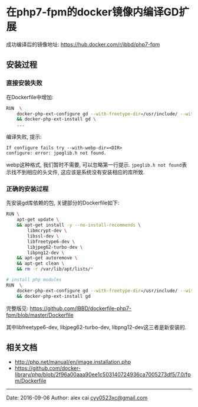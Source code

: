 # 在php7-fpm的docker镜像内编译GD扩展

成功编译后的镜像地址: https://hub.docker.com/r/ibbd/php7-fpm

## 安装过程

### 直接安装失败

在Dockerfile中增加:

```sh
RUN  \
    docker-php-ext-configure gd --with-freetype-dir=/usr/include/ --with-jpeg-dir=/usr/include/ --with-png-dir=/usr/include/ \
    && docker-php-ext-install gd \
    ...
```

编译失败, 提示: 

```
If configure fails try --with-webp-dir=<DIR>
configure: error: jpeglib.h not found.
```

webp这种格式, 我们暂时不需要, 可以忽略第一行提示. `jpeglib.h not found`表示找不到相应的头文件, 这应该是系统没有安装相应的库所致.

### 正确的安装过程

先安装gd库依赖的包, 关键部分的Dockerfile如下:

```sh
RUN \
    apt-get update \
    && apt-get install -y --no-install-recommends \
        libmcrypt-dev \
        libssl-dev \
        libfreetype6-dev \
        libjpeg62-turbo-dev \
        libpng12-dev \
    && apt-get autoremove \
    && apt-get clean \
    && rm -r /var/lib/apt/lists/*

# install php modules 
RUN  \
    docker-php-ext-configure gd --with-freetype-dir=/usr/include/ --with-jpeg-dir=/usr/include/ --with-png-dir=/usr/include/ \
    && docker-php-ext-install gd 
```

完整版见: https://github.com/IBBD/dockerfile-php7-fpm/blob/master/Dockerfile

其中libfreetype6-dev, libjpeg62-turbo-dev, libpng12-dev这三者是新安装的.

## 相关文档

- http://php.net/manual/en/image.installation.php
- https://github.com/docker-library/php/blob/2f96a00aaa90ee1c503140724936ca7005273df5/7.0/fpm/Dockerfile


---------

Date: 2016-09-06  Author: alex cai <cyy0523xc@gmail.com>
